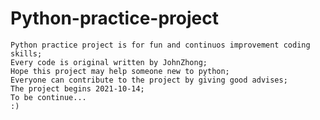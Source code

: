 # Python-practice-project
    Python practice project is for fun and continuos improvement coding skills;
    Every code is original written by JohnZhong;
    Hope this project may help someone new to python;
    Everyone can contribute to the project by giving good advises;
    The project begins 2021-10-14;
    To be continue... 
    :)

